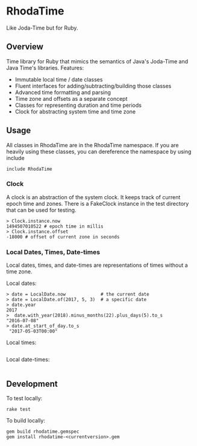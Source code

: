 # RhodaTime

Like Joda-Time but for Ruby.

## Overview

Time library for Ruby that mimics the semantics of Java's Joda-Time and Java Time's libraries.  Features:

* Immutable local time / date classes
* Fluent interfaces for adding/subtracting/building those classes
* Advanced time formatting and parsing
* Time zone and offsets as a separate concept
* Classes for representing duration and time periods
* Clock for abstracting system time and time zone

## Usage

All classes in RhodaTime are in the RhodaTime namespace.  If you are heavily using these classes, you can dereference the namespace by using include

````
include RhodaTime
````

### Clock

A clock is an abstraction of the system clock.  It keeps track of current epoch time and zones.  There is a FakeClock instance in the test directory that can be used for testing.

````
> Clock.instance.now
1494507010522 # epoch time in millis
> Clock.instance.offset
-18000 # offset of current zone in seconds
````

### Local Dates, Times, Date-times

Local dates, times, and date-times are representations of times without a time zone.

Local dates:
````
> date = LocalDate.now             # the current date
> date = LocalDate.of(2017, 5, 3)  # a specific date
> date.year
2017
>  date.with_year(2018).minus_months(22).plus_days(5).to_s
"2016-07-08"
> date.at_start_of_day.to_s
 "2017-05-03T00:00"  
````

Local times:
````
````

Local date-times:
````
````

## Development

To test locally:

````
rake test
````
  
To build locally:

````    
gem build rhodatime.gemspec
gem install rhodatime-<currentversion>.gem
````

